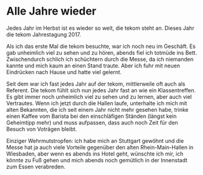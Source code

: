 
# Alle Jahre wieder

Jedes Jahr im Herbst ist es wieder so weit, die tekom steht an. Dieses Jahr die tekom Jahrestagung 2017.

Als ich das erste Mal die tekom besuchte, war ich noch neu im Geschäft. Es gab unheimlich viel zu sehen und zu hören, abends fiel ich totmüde ins Bett. Zwischendurch schlich ich schüchtern durch die Messe, da ich niemanden kannte und mich kaum an einen Stand traute. Aber ich fuhr mit neuen Eindrücken nach Hause und hatte viel gelernt.

Seit dem war ich fast jedes Jahr auf der tekom, mittlerweile oft auch als Referent. Die tekom fühlt sich nun jedes Jahr fast an wie ein Klassentreffen. Es gibt immer noch unheimlich viel zu sehen und zu lernen, aber auch viel Vertrautes. Wenn ich jetzt durch die Hallen laufe, unterhalte ich mich mit alten Bekannten, die ich seit einem Jahr nicht mehr gesehen habe, trinke einen Kaffee vom Barista bei den einschläfigen  Ständen (längst kein Geheimtipp mehr) und muss aufpassen, dass auch noch Zeit für den Besuch von Voträgen bleibt.

Einziger Wehrmutstropfen: ich habe mich an Stuttgart gewöhnt und die Messe hat ja auch viele Vorteile gegenüber den alten Rhein-Main-Hallen in Wiesbaden, aber wenn es abends ins Hotel geht, wünschte ich mir, ich könnte zu Fuß gehen und mich abends noch gemütlich in der Innenstadt zum Essen verabreden. 
